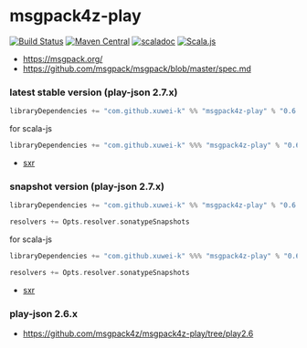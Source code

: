 # msgpack4z-play

[![Build Status](https://secure.travis-ci.org/msgpack4z/msgpack4z-play.png?branch=master)](http://travis-ci.org/msgpack4z/msgpack4z-play)
[![Maven Central](https://maven-badges.herokuapp.com/maven-central/com.github.xuwei-k/msgpack4z-play_2.12/badge.svg)](https://maven-badges.herokuapp.com/maven-central/com.github.xuwei-k/msgpack4z-play_2.12)
[![scaladoc](https://javadoc-badge.appspot.com/com.github.xuwei-k/msgpack4z-play_2.12.svg?label=scaladoc)](https://javadoc-badge.appspot.com/com.github.xuwei-k/msgpack4z-play_2.12/msgpack4z/index.html?javadocio=true)
[![Scala.js](https://www.scala-js.org/assets/badges/scalajs-0.6.14.svg)](https://www.scala-js.org)

- <https://msgpack.org/>
- <https://github.com/msgpack/msgpack/blob/master/spec.md>


### latest stable version (play-json 2.7.x)

```scala
libraryDependencies += "com.github.xuwei-k" %% "msgpack4z-play" % "0.6.0"
```

for scala-js

```scala
libraryDependencies += "com.github.xuwei-k" %%% "msgpack4z-play" % "0.6.0"
```

- [sxr](https://oss.sonatype.org/service/local/repositories/releases/archive/com/github/xuwei-k/msgpack4z-play_2.11/0.6.0/msgpack4z-play_2.11-0.6.0-sxr.jar/!/index.html)

### snapshot version (play-json 2.7.x)

```scala
libraryDependencies += "com.github.xuwei-k" %% "msgpack4z-play" % "0.6.1-SNAPSHOT"

resolvers += Opts.resolver.sonatypeSnapshots
```

for scala-js

```scala
libraryDependencies += "com.github.xuwei-k" %%% "msgpack4z-play" % "0.6.1-SNAPSHOT"

resolvers += Opts.resolver.sonatypeSnapshots
```

- [sxr](https://oss.sonatype.org/service/local/repositories/snapshots/archive/com/github/xuwei-k/msgpack4z-play_2.11/0.6.1-SNAPSHOT/msgpack4z-play_2.11-0.6.1-SNAPSHOT-sxr.jar/!/index.html)


### play-json 2.6.x

- <https://github.com/msgpack4z/msgpack4z-play/tree/play2.6>
